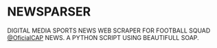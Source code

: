 # NEWSPARSER
DIGITAL MEDIA SPORTS NEWS WEB SCRAPER FOR FOOTBALL SQUAD [@OficialCAP](https://twitter.com/oficialcap) NEWS.
A PYTHON SCRIPT USING BEAUTIFULL SOAP.
